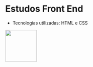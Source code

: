 # Estudos Front End

- Tecnologias utilizadas: HTML e CSS


 <a href="url"><img src="https://ayltoninacio.com.br/img/p/32w1500.jpg" align="left" height="100" width="100" ></a>
